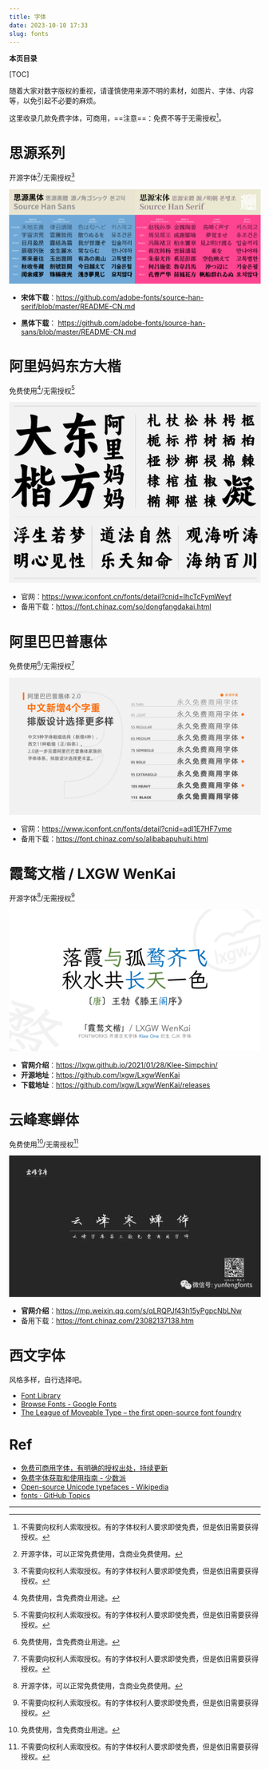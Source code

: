 ```yaml
---
title: 字体
date: 2023-10-10 17:33
slug: fonts
---
```


**本页目录**

[TOC]

随着大家对数字版权的重视，请谨慎使用来源不明的素材，如图片、字体、内容等，以免引起不必要的麻烦。

这里收录几款免费字体，可商用，==注意==：免费不等于无需授权[^no-auth]。

[^no-auth]:  不需要向权利人索取授权。有的字体权利人要求即使免费，但是依旧需要获得授权。

# 思源系列

开源字体[^open-source]/无需授权[^no-auth]


![思源字体](字体.files/siyuan.png)

- **宋体下载**：<https://github.com/adobe-fonts/source-han-serif/blob/master/README-CN.md>


- **黑体下载**： <https://github.com/adobe-fonts/source-han-sans/blob/master/README-CN.md>


# 阿里妈妈东方大楷

免费使用[^free-use]/无需授权[^no-auth]

![东方大楷](字体.files/dongfang-dakai.jpg)

- 官网：<https://www.iconfont.cn/fonts/detail?cnid=IhcTcFymWeyf>
- 备用下载：<https://font.chinaz.com/so/dongfangdakai.html>


# 阿里巴巴普惠体

免费使用[^free-use]/无需授权[^no-auth]

![阿里巴巴普惠体](字体.files/alibaba-puhui.jpg)

- 官网：<https://www.iconfont.cn/fonts/detail?cnid=adI1E7HF7yme>
- 备用下载：<https://font.chinaz.com/so/alibabapuhuiti.html>



# 霞鹜文楷 / LXGW WenKai

开源字体[^open-source]/无需授权[^no-auth]

![霞鹜文楷](字体.files/wenkai-1.png)

- **官网介绍**：<https://lxgw.github.io/2021/01/28/Klee-Simpchin/>  
- **开源地址**：<https://github.com/lxgw/LxgwWenKai>  
- **下载地址**：<https://github.com/lxgw/LxgwWenKai/releases>


# 云峰寒蝉体

免费使用[^free-use]/无需授权[^no-auth]

![云峰寒蝉体](字体.files/yun-feng-han-chan.jpeg)

- **官网介绍**：<https://mp.weixin.qq.com/s/qLRQPJf43h15yPgpcNbLNw>
- 备用下载：<https://font.chinaz.com/23082137138.htm>


# 西文字体

风格多样，自行选择吧。

- [Font Library](https://fontlibrary.org/)
- [Browse Fonts - Google Fonts](https://fonts.google.com/)
- [The League of Moveable Type – the first open-source font foundry](https://www.theleagueofmoveabletype.com/)


# Ref

- [免费可商用字体，有明确的授权出处，持续更新](https://github.com/wordshub/free-font)
- [免费字体获取和使用指南 - 少数派](https://sspai.com/post/42889)
- [Open-source Unicode typefaces - Wikipedia](https://en.wikipedia.org/wiki/Open-source_Unicode_typefaces)
- [fonts · GitHub Topics](https://github.com/topics/fonts)

---

[^open-source]: 开源字体，可以正常免费使用，含商业免费使用。

[^free-use]: 免费使用，含免费商业用途。